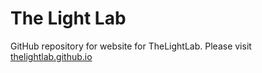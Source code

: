 # The Light Lab

GitHub repository for website for TheLightLab.
Please visit [thelightlab.github.io](https://thelightlab.github.io)
